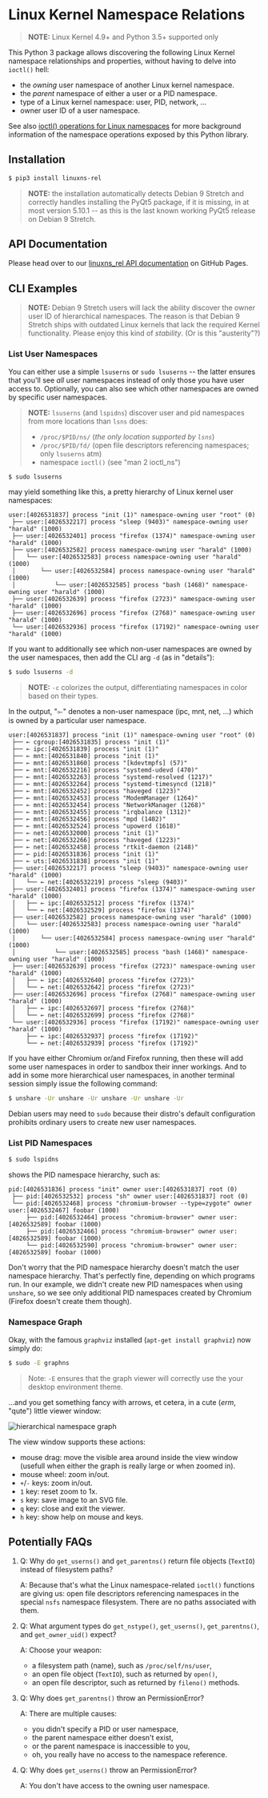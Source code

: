# Linux Kernel Namespace Relations

> **NOTE:** Linux Kernel 4.9+ and Python 3.5+ supported only

This Python 3 package allows discovering the following Linux Kernel
namespace relationships and properties, without having to delve into
`ioctl()` hell:

- the _owning_ user namespace of another Linux kernel namespace.
- the _parent_ namespace of either a user or a PID namespace.
- type of a Linux kernel namespace: user, PID, network, ...
- owner user ID of a user namespace.

See also [ioctl() operations for Linux namespaces](http://man7.org/linux/man-pages/man2/ioctl_ns.2.html)
for more background information of the namespace operations exposed by
this Python library.

## Installation

```bash
$ pip3 install linuxns-rel
```

> **NOTE:** the installation automatically detects Debian 9 Stretch and
> correctly handles installing the PyQt5 package, if it is missing, in
> at most version 5.10.1 -- as this is the last known working PyQt5
> release on Debian 9 Stretch.

## API Documentation

Please head over to our
[linuxns_rel API documentation](https://thediveo.github.io/linuxns_rel/)
on GitHub Pages.

## CLI Examples

> **NOTE:** Debian 9 Stretch users will lack the ability discover the
> owner user ID of hierarchical namespaces. The reason is that Debian
> 9 Stretch ships with outdated Linux kernels that lack the required
> Kernel functionality. Please enjoy this kind of _stability_. (Or is
> this "austerity"?)

### List User Namespaces

You can either use a simple `lsuserns` or `sudo lsuserns` -- the latter
ensures that you'll see _all_ user namespaces instead of only those you have
user access to. Optionally, you can also see which other namespaces are owned
by specific user namespaces.

> **NOTE:** `lsuserns` (and `lspidns`) discover user and pid namespaces from
> more locations than `lsns` does:
>
> - `/proc/$PID/ns/` (*the only location supported by `lsns`*)
> - `/proc/$PID/fd/` (open file descriptors referencing namespaces; only
>   `lsuserns` atm)
> - namespace `ioctl()` (see "man 2 ioctl_ns")

```bash
$ sudo lsuserns
```

may yield something like this, a pretty hierarchy of Linux kernel user
namespaces:

```text
user:[4026531837] process "init (1)" namespace-owning user "root" (0)
 ├── user:[4026532217] process "sleep (9403)" namespace-owning user "harald" (1000)
 ├── user:[4026532401] process "firefox (1374)" namespace-owning user "harald" (1000)
 ├── user:[4026532582] process namespace-owning user "harald" (1000)
 │   └── user:[4026532583] process namespace-owning user "harald" (1000)
 │       └── user:[4026532584] process namespace-owning user "harald" (1000)
 │           └── user:[4026532585] process "bash (1468)" namespace-owning user "harald" (1000)
 ├── user:[4026532639] process "firefox (2723)" namespace-owning user "harald" (1000)
 ├── user:[4026532696] process "firefox (2768)" namespace-owning user "harald" (1000)
 └── user:[4026532936] process "firefox (17192)" namespace-owning user "harald" (1000)
```

If you want to additionally see which non-user namespaces are owned by the user namespaces, then add the CLI arg `-d` (as in "details"):

```bash
$ sudo lsuserns -d
```

> **NOTE:** `-c` colorizes the output, differentiating namespaces in color
> based on their types.

In the output, "⟜" denotes a non-user namespace (ipc, mnt, net, ...) which is
owned by a particular user namespace.

```text
user:[4026531837] process "init (1)" namespace-owning user "root" (0)
 ├── ⟜ cgroup:[4026531835] process "init (1)"
 ├── ⟜ ipc:[4026531839] process "init (1)"
 ├── ⟜ mnt:[4026531840] process "init (1)"
 ├── ⟜ mnt:[4026531860] process "[kdevtmpfs] (57)"
 ├── ⟜ mnt:[4026532216] process "systemd-udevd (470)"
 ├── ⟜ mnt:[4026532263] process "systemd-resolved (1217)"
 ├── ⟜ mnt:[4026532264] process "systemd-timesyncd (1218)"
 ├── ⟜ mnt:[4026532452] process "haveged (1223)"
 ├── ⟜ mnt:[4026532453] process "ModemManager (1264)"
 ├── ⟜ mnt:[4026532454] process "NetworkManager (1268)"
 ├── ⟜ mnt:[4026532455] process "irqbalance (1312)"
 ├── ⟜ mnt:[4026532456] process "mpd (1402)"
 ├── ⟜ mnt:[4026532524] process "upowerd (1618)"
 ├── ⟜ net:[4026532000] process "init (1)"
 ├── ⟜ net:[4026532266] process "haveged (1223)"
 ├── ⟜ net:[4026532458] process "rtkit-daemon (2148)"
 ├── ⟜ pid:[4026531836] process "init (1)"
 ├── ⟜ uts:[4026531838] process "init (1)"
 ├── user:[4026532217] process "sleep (9403)" namespace-owning user "harald" (1000)
 │   └── ⟜ net:[4026532219] process "sleep (9403)"
 ├── user:[4026532401] process "firefox (1374)" namespace-owning user "harald" (1000)
 │   ├── ⟜ ipc:[4026532512] process "firefox (1374)"
 │   └── ⟜ net:[4026532529] process "firefox (1374)"
 ├── user:[4026532582] process namespace-owning user "harald" (1000)
 │   └── user:[4026532583] process namespace-owning user "harald" (1000)
 │       └── user:[4026532584] process namespace-owning user "harald" (1000)
 │           └── user:[4026532585] process "bash (1468)" namespace-owning user "harald" (1000)
 ├── user:[4026532639] process "firefox (2723)" namespace-owning user "harald" (1000)
 │   ├── ⟜ ipc:[4026532640] process "firefox (2723)"
 │   └── ⟜ net:[4026532642] process "firefox (2723)"
 ├── user:[4026532696] process "firefox (2768)" namespace-owning user "harald" (1000)
 │   ├── ⟜ ipc:[4026532697] process "firefox (2768)"
 │   └── ⟜ net:[4026532699] process "firefox (2768)"
 └── user:[4026532936] process "firefox (17192)" namespace-owning user "harald" (1000)
     ├── ⟜ ipc:[4026532937] process "firefox (17192)"
     └── ⟜ net:[4026532939] process "firefox (17192)"
```

If you have either Chromium or/and Firefox running, then these will
add some user namespaces in order to sandbox their inner workings. And
to add in some more hierarchical user namespaces, in another terminal
session simply issue the following command:

```bash
$ unshare -Ur unshare -Ur unshare -Ur unshare -Ur
```

Debian users may need to `sudo` because their distro's default
configuration prohibits ordinary users to create new user namespaces.

### List PID Namespaces

```bash
$ sudo lspidns 
```

shows the PID namespace hierarchy, such as:

```
pid:[4026531836] process "init" owner user:[4026531837] root (0)
 ├── pid:[4026532532] process "sh" owner user:[4026531837] root (0)
 └── pid:[4026532468] process "chromium-browser --type=zygote" owner user:[4026532467] foobar (1000)
     ├── pid:[4026532464] process "chromium-browser" owner user:[4026532589] foobar (1000)
     ├── pid:[4026532466] process "chromium-browser" owner user:[4026532589] foobar (1000)
     └── pid:[4026532590] process "chromium-browser" owner user:[4026532589] foobar (1000)
```

Don't worry that the PID namespace hierarchy doesn't match the user
namespace hierarchy. That's perfectly fine, depending on which programs
run. In our example, we didn't create new PID namespaces when using
`unshare`, so we see only additional PID namespaces created by
Chromium (Firefox doesn't create them though).

### Namespace Graph

Okay, with the famous `graphviz` installed (`apt-get install graphviz`)
now simply do:

```bash
$ sudo -E graphns
```

> Note: `-E` ensures that the graph viewer will correctly use the your
> desktop environment theme.

...and you get something fancy with arrows, et cetera, in a cute (_erm_,
"qute") little viewer window:

![hierarchical namespace graph](doc/source/_static/hns-graph.svg)

The view window supports these actions:

- mouse drag: move the visible area around inside the view window
  (usefull when either the graph is really large or when zoomed in).
- mouse wheel: zoom in/out.
- `+`/`-` keys: zoom in/out.
- `1` key: reset zoom to 1x.
- `s` key: save image to an SVG file.
- `q` key: close and exit the viewer.
- `h` key: show help on mouse and keys.

## Potentially FAQs

1. Q: Why do `get_userns()` and `get_parentns()` return file objects
   (`TextIO`) instead of filesystem paths?

   A: Because that's what the Linux namespace-related `ioctl()`
   functions are giving us: open file descriptors referencing namespaces
   in the special `nsfs` namespace filesystem. There are no paths
   associated with them.

2. Q: What argument types do `get_nstype()`, `get_userns()`,
   `get_parentns()`, and `get_owner_uid()` expect?

   A: Choose your weapon:
   - a filesystem path (name), such as `/proc/self/ns/user`,
   - an open file object (`TextIO`), such as returned by `open()`,
   - an open file descriptor, such as returned by `fileno()` methods.

3. Q: Why does `get_parentns()` throw an PermissionError?

   A: There are multiple causes:
   - you didn't specify a PID or user namespace,
   - the parent namespace either doesn't exist,
   - or the parent namespace is inaccessible to you,
   - oh, you really have no access to the namespace reference.

4. Q: Why does `get_userns()` throw an PermissionError?

   A: You don't have access to the owning user namespace.
